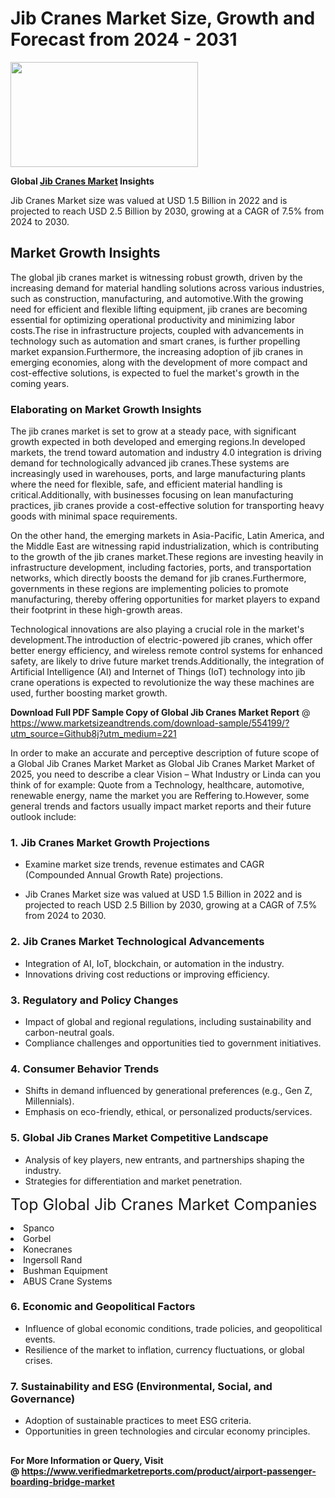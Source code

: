 <H1>Jib Cranes Market Size, Growth and Forecast from 2024 - 2031</H1><img class="aligncenter size-medium wp-image-584254" src="https://thirdeyenews.in/wp-content/uploads/2024/09/Global-Market-Research-300x168.jpeg" alt="" width="300" height="168" /><p><strong>Global&nbsp;<a href="https://www.marketsizeandtrends.com/download-sample/554199/?utm_source=Github8j?utm_medium=221">Jib Cranes Market</a> Insights</strong></p><p>Jib Cranes Market size was valued at USD 1.5 Billion in 2022 and is projected to reach USD 2.5 Billion by 2030, growing at a CAGR of 7.5% from 2024 to 2030.</p><p><h2>Market Growth Insights</h2> <p>The global jib cranes market is witnessing robust growth, driven by the increasing demand for material handling solutions across various industries, such as construction, manufacturing, and automotive.With the growing need for efficient and flexible lifting equipment, jib cranes are becoming essential for optimizing operational productivity and minimizing labor costs.The rise in infrastructure projects, coupled with advancements in technology such as automation and smart cranes, is further propelling market expansion.Furthermore, the increasing adoption of jib cranes in emerging economies, along with the development of more compact and cost-effective solutions, is expected to fuel the market's growth in the coming years.</p> <h3>Elaborating on Market Growth Insights</h3> <p>The jib cranes market is set to grow at a steady pace, with significant growth expected in both developed and emerging regions.In developed markets, the trend toward automation and industry 4.0 integration is driving demand for technologically advanced jib cranes.These systems are increasingly used in warehouses, ports, and large manufacturing plants where the need for flexible, safe, and efficient material handling is critical.Additionally, with businesses focusing on lean manufacturing practices, jib cranes provide a cost-effective solution for transporting heavy goods with minimal space requirements.</p> <p>On the other hand, the emerging markets in Asia-Pacific, Latin America, and the Middle East are witnessing rapid industrialization, which is contributing to the growth of the jib cranes market.These regions are investing heavily in infrastructure development, including factories, ports, and transportation networks, which directly boosts the demand for jib cranes.Furthermore, governments in these regions are implementing policies to promote manufacturing, thereby offering opportunities for market players to expand their footprint in these high-growth areas.</p> <p>Technological innovations are also playing a crucial role in the market's development.The introduction of electric-powered jib cranes, which offer better energy efficiency, and wireless remote control systems for enhanced safety, are likely to drive future market trends.Additionally, the integration of Artificial Intelligence (AI) and Internet of Things (IoT) technology into jib crane operations is expected to revolutionize the way these machines are used, further boosting market growth.</p> <p><span class=""><strong>Download Full PDF Sample Copy of Global Jib Cranes Market Report</strong> @ <a href="https://www.marketsizeandtrends.com/download-sample/554199/?utm_source=Github8j?utm_medium=221" target="_blank">https://www.marketsizeandtrends.com/download-sample/554199/?utm_source=Github8j?utm_medium=221</a></span></p><p>In order to make an accurate and perceptive description of future scope of a Global&nbsp;Jib Cranes Market Market as Global&nbsp;Jib Cranes Market Market of 2025, you need to describe a clear Vision &ndash; What Industry or Linda can you think of for example: Quote from a Technology, healthcare, automotive, renewable energy, name the market you are Reffering to.However, some general trends and factors usually impact market reports and their future outlook include:</p><h3>1.&nbsp;<strong>Jib Cranes Market Growth Projections</strong></h3><ul><li>Examine market size trends, revenue estimates and CAGR (Compounded Annual Growth Rate) projections.</li><li><p>Jib Cranes Market size was valued at USD 1.5 Billion in 2022 and is projected to reach USD 2.5 Billion by 2030, growing at a CAGR of 7.5% from 2024 to 2030.</p></li></ul><h3>2.&nbsp;<strong>Jib Cranes Market Technological Advancements</strong></h3><ul><li>Integration of AI, IoT, blockchain, or automation in the industry.</li><li>Innovations driving cost reductions or improving efficiency.</li></ul><h3>3.&nbsp;<strong>Regulatory and Policy Changes</strong></h3><ul><li>Impact of global and regional regulations, including sustainability and carbon-neutral goals.</li><li>Compliance challenges and opportunities tied to government initiatives.</li></ul><h3>4.&nbsp;<strong>Consumer Behavior Trends</strong></h3><ul><li>Shifts in demand influenced by generational preferences (e.g., Gen Z, Millennials).</li><li>Emphasis on eco-friendly, ethical, or personalized products/services.</li></ul><h3>5.&nbsp;<strong>Global Jib Cranes Market Competitive Landscape</strong></h3><ul><li>Analysis of key players, new entrants, and partnerships shaping the industry.</li><li>Strategies for differentiation and market penetration.</li></ul><p data-pm-slice="1 1 []"><span style="color: inherit; font-family: inherit; font-size: 25px;">Top Global Jib Cranes Market Companies</span></p><div class="" data-test-id=""><p><li>Spanco</li><li> Gorbel</li><li> Konecranes</li><li> Ingersoll Rand</li><li> Bushman Equipment</li><li> ABUS Crane Systems</li></p></div><h3>6.&nbsp;<strong>Economic and Geopolitical Factors</strong></h3><ul><li>Influence of global economic conditions, trade policies, and geopolitical events.</li><li>Resilience of the market to inflation, currency fluctuations, or global crises.</li></ul><h3>7.&nbsp;<strong>Sustainability and ESG (Environmental, Social, and Governance)</strong></h3><ul><li>Adoption of sustainable practices to meet ESG criteria.</li><li>Opportunities in green technologies and circular economy principles.</li></ul><h2><strong style="font-size: 14px;">For More Information or Query, Visit @&nbsp;</strong><a style="background-color: #ffffff; font-size: 14px;" href="https://www.marketsizeandtrends.com/report/jib-cranes-market/" target="_blank">https://www.verifiedmarketreports.com/product/airport-passenger-boarding-bridge-market</a></h2>